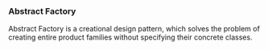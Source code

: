 ### Abstract Factory

Abstract Factory is a creational design pattern, which solves the problem of creating entire product families without specifying their concrete classes.